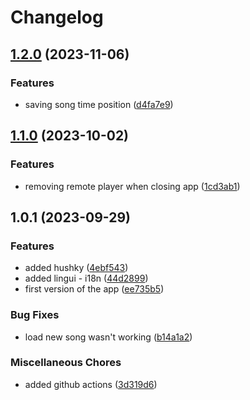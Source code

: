 # Changelog

## [1.2.0](https://github.com/displaynone/podcast-it/compare/v1.1.0...v1.2.0) (2023-11-06)


### Features

* saving song time position ([d4fa7e9](https://github.com/displaynone/podcast-it/commit/d4fa7e96827346cd2c522d1ec6a3a863dbb8c5f8))

## [1.1.0](https://github.com/displaynone/podcast-it/compare/v1.0.1...v1.1.0) (2023-10-02)


### Features

* removing remote player when closing app ([1cd3ab1](https://github.com/displaynone/podcast-it/commit/1cd3ab18cec274999880e358fed1b101eb976d98))

## 1.0.1 (2023-09-29)


### Features

* added hushky ([4ebf543](https://github.com/displaynone/podcast-it/commit/4ebf5432b668ec283eb3d13558f88c1ad8621721))
* added lingui - i18n ([44d2899](https://github.com/displaynone/podcast-it/commit/44d289901c32a06615a8061f6cb34ee8c97e0d8b))
* first version of the app ([ee735b5](https://github.com/displaynone/podcast-it/commit/ee735b5f07af7dcc85f979d623ab645cc333ce53))


### Bug Fixes

* load new song wasn't working ([b14a1a2](https://github.com/displaynone/podcast-it/commit/b14a1a21319539976cedd7c5d4bd2997c4dfb4a9))


### Miscellaneous Chores

* added github actions ([3d319d6](https://github.com/displaynone/podcast-it/commit/3d319d63ad0b2dc5df3fbcbba6b1a3d23060025d))

